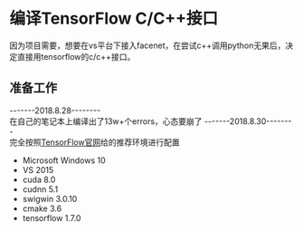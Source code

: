 # 编译TensorFlow C/C++接口
因为项目需要，想要在vs平台下接入facenet，在尝试c++调用python无果后，决定直接用tensorflow的c/c++接口。 
## 准备工作
-------2018.8.28--------  
在自己的笔记本上编译出了13w+个errors，心态要崩了 
-------2018.8.30--------  
完全按照[TensorFlow官网](https://github.com/tensorflow/tensorflow/tree/master/tensorflow/contrib/cmake)给的推荐环境进行配置 
 * Microsoft Windows 10
 * VS 2015
 * cuda 8.0
 * cudnn 5.1
 * swigwin 3.0.10
 * cmake 3.6
 * tensorflow 1.7.0
